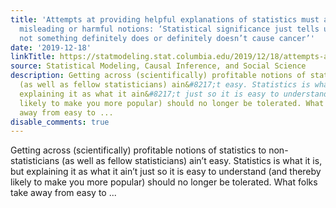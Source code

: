 ```yaml
---
title: 'Attempts at providing helpful explanations of statistics must avoid instilling
  misleading or harmful notions: ‘Statistical significance just tells us whether or
  not something definitely does or definitely doesn’t cause cancer’'
date: '2019-12-18'
linkTitle: https://statmodeling.stat.columbia.edu/2019/12/18/attempts-at-providing-helpful-explanations-of-statistics-must-avoid-instilling-misleading-or-harmful-notions-statistical-significance-just-tells-us-whether-or-not-something-definitely-does-or-defin/
source: Statistical Modeling, Causal Inference, and Social Science
description: Getting across (scientifically) profitable notions of statistics to non-statisticians
  (as well as fellow statisticians) ain&#8217;t easy. Statistics is what it is, but
  explaining it as what it ain&#8217;t just so it is easy to understand (and thereby
  likely to make you more popular) should no longer be tolerated. What folks take
  away from easy to ...
disable_comments: true
---
```

Getting across (scientifically) profitable notions of statistics to non-statisticians (as well as fellow statisticians) ain&#8217;t easy. Statistics is what it is, but explaining it as what it ain&#8217;t just so it is easy to understand (and thereby likely to make you more popular) should no longer be tolerated. What folks take away from easy to ...